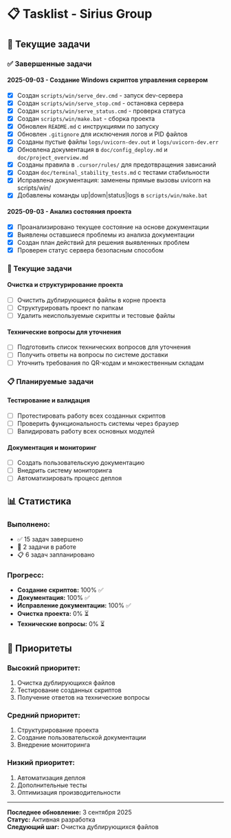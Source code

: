 # 📋 Tasklist - Sirius Group

## 🎯 Текущие задачи

### ✅ Завершенные задачи

#### **2025-09-03 - Создание Windows скриптов управления сервером**
- [x] Создан `scripts/win/serve_dev.cmd` - запуск dev-сервера
- [x] Создан `scripts/win/serve_stop.cmd` - остановка сервера
- [x] Создан `scripts/win/serve_status.cmd` - проверка статуса
- [x] Создан `scripts/win/make.bat` - сборка проекта
- [x] Обновлен `README.md` с инструкциями по запуску
- [x] Обновлен `.gitignore` для исключения логов и PID файлов
- [x] Созданы пустые файлы `logs/uvicorn-dev.out` и `logs/uvicorn-dev.err`
- [x] Обновлена документация в `doc/config_deploy.md` и `doc/project_overview.md`
- [x] Созданы правила в `.cursor/rules/` для предотвращения зависаний
- [x] Создан `doc/terminal_stability_tests.md` с тестами стабильности
- [x] Исправлена документация: заменены прямые вызовы uvicorn на scripts/win/
- [x] Добавлены команды up|down|status|logs в `scripts/win/make.bat`

#### **2025-09-03 - Анализ состояния проекта**
- [x] Проанализировано текущее состояние на основе документации
- [x] Выявлены оставшиеся проблемы из анализа документации
- [x] Создан план действий для решения выявленных проблем
- [x] Проверен статус сервера безопасным способом

### 🔄 Текущие задачи

#### **Очистка и структурирование проекта**
- [ ] Очистить дублирующиеся файлы в корне проекта
- [ ] Структурировать проект по папкам
- [ ] Удалить неиспользуемые скрипты и тестовые файлы

#### **Технические вопросы для уточнения**
- [ ] Подготовить список технических вопросов для уточнения
- [ ] Получить ответы на вопросы по системе доставки
- [ ] Уточнить требования по QR-кодам и множественным складам

### 📋 Планируемые задачи

#### **Тестирование и валидация**
- [ ] Протестировать работу всех созданных скриптов
- [ ] Проверить функциональность системы через браузер
- [ ] Валидировать работу всех основных модулей

#### **Документация и мониторинг**
- [ ] Создать пользовательскую документацию
- [ ] Внедрить систему мониторинга
- [ ] Автоматизировать процесс деплоя

## 📊 Статистика

### **Выполнено:**
- ✅ 15 задач завершено
- 🔄 2 задачи в работе
- 📋 6 задач запланировано

### **Прогресс:**
- **Создание скриптов:** 100% ✅
- **Документация:** 100% ✅
- **Исправление документации:** 100% ✅
- **Очистка проекта:** 0% ⏳
- **Технические вопросы:** 0% ⏳

## 🎯 Приоритеты

### **Высокий приоритет:**
1. Очистка дублирующихся файлов
2. Тестирование созданных скриптов
3. Получение ответов на технические вопросы

### **Средний приоритет:**
1. Структурирование проекта
2. Создание пользовательской документации
3. Внедрение мониторинга

### **Низкий приоритет:**
1. Автоматизация деплоя
2. Дополнительные тесты
3. Оптимизация производительности

---

**Последнее обновление:** 3 сентября 2025  
**Статус:** Активная разработка  
**Следующий шаг:** Очистка дублирующихся файлов